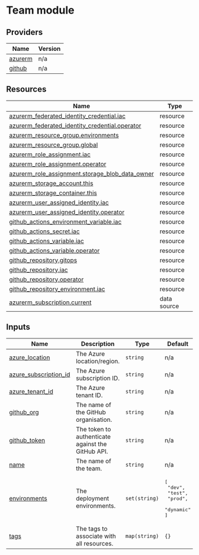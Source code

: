 <!-- markdownlint-disable MD012 MD033 -->
# Team module

<!-- BEGIN_TF_DOCS -->


## Providers

| Name | Version |
|------|---------|
| <a name="provider_azurerm"></a> [azurerm](#provider\_azurerm) | n/a |
| <a name="provider_github"></a> [github](#provider\_github) | n/a |

## Resources

| Name | Type |
|------|------|
| [azurerm_federated_identity_credential.iac](https://registry.terraform.io/providers/hashicorp/azurerm/latest/docs/resources/federated_identity_credential) | resource |
| [azurerm_federated_identity_credential.operator](https://registry.terraform.io/providers/hashicorp/azurerm/latest/docs/resources/federated_identity_credential) | resource |
| [azurerm_resource_group.environments](https://registry.terraform.io/providers/hashicorp/azurerm/latest/docs/resources/resource_group) | resource |
| [azurerm_resource_group.global](https://registry.terraform.io/providers/hashicorp/azurerm/latest/docs/resources/resource_group) | resource |
| [azurerm_role_assignment.iac](https://registry.terraform.io/providers/hashicorp/azurerm/latest/docs/resources/role_assignment) | resource |
| [azurerm_role_assignment.operator](https://registry.terraform.io/providers/hashicorp/azurerm/latest/docs/resources/role_assignment) | resource |
| [azurerm_role_assignment.storage_blob_data_owner](https://registry.terraform.io/providers/hashicorp/azurerm/latest/docs/resources/role_assignment) | resource |
| [azurerm_storage_account.this](https://registry.terraform.io/providers/hashicorp/azurerm/latest/docs/resources/storage_account) | resource |
| [azurerm_storage_container.this](https://registry.terraform.io/providers/hashicorp/azurerm/latest/docs/resources/storage_container) | resource |
| [azurerm_user_assigned_identity.iac](https://registry.terraform.io/providers/hashicorp/azurerm/latest/docs/resources/user_assigned_identity) | resource |
| [azurerm_user_assigned_identity.operator](https://registry.terraform.io/providers/hashicorp/azurerm/latest/docs/resources/user_assigned_identity) | resource |
| [github_actions_environment_variable.iac](https://registry.terraform.io/providers/integrations/github/latest/docs/resources/actions_environment_variable) | resource |
| [github_actions_secret.iac](https://registry.terraform.io/providers/integrations/github/latest/docs/resources/actions_secret) | resource |
| [github_actions_variable.iac](https://registry.terraform.io/providers/integrations/github/latest/docs/resources/actions_variable) | resource |
| [github_actions_variable.operator](https://registry.terraform.io/providers/integrations/github/latest/docs/resources/actions_variable) | resource |
| [github_repository.gitops](https://registry.terraform.io/providers/integrations/github/latest/docs/resources/repository) | resource |
| [github_repository.iac](https://registry.terraform.io/providers/integrations/github/latest/docs/resources/repository) | resource |
| [github_repository.operator](https://registry.terraform.io/providers/integrations/github/latest/docs/resources/repository) | resource |
| [github_repository_environment.iac](https://registry.terraform.io/providers/integrations/github/latest/docs/resources/repository_environment) | resource |
| [azurerm_subscription.current](https://registry.terraform.io/providers/hashicorp/azurerm/latest/docs/data-sources/subscription) | data source |

## Inputs

| Name | Description | Type | Default | Required |
|------|-------------|------|---------|:--------:|
| <a name="input_azure_location"></a> [azure\_location](#input\_azure\_location) | The Azure location/region. | `string` | n/a | yes |
| <a name="input_azure_subscription_id"></a> [azure\_subscription\_id](#input\_azure\_subscription\_id) | The Azure subscription ID. | `string` | n/a | yes |
| <a name="input_azure_tenant_id"></a> [azure\_tenant\_id](#input\_azure\_tenant\_id) | The Azure tenant ID. | `string` | n/a | yes |
| <a name="input_github_org"></a> [github\_org](#input\_github\_org) | The name of the GitHub organisation. | `string` | n/a | yes |
| <a name="input_github_token"></a> [github\_token](#input\_github\_token) | The token to authenticate against the GitHub API. | `string` | n/a | yes |
| <a name="input_name"></a> [name](#input\_name) | The name of the team. | `string` | n/a | yes |
| <a name="input_environments"></a> [environments](#input\_environments) | The deployment environments. | `set(string)` | <pre>[<br>  "dev",<br>  "test",<br>  "prod",<br>  "dynamic"<br>]</pre> | no |
| <a name="input_tags"></a> [tags](#input\_tags) | The tags to associate with all resources. | `map(string)` | `{}` | no |
<!-- END_TF_DOCS -->
